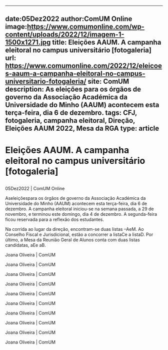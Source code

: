 
---
date:05Dez2022
author:ComUM Online
image:https://www.comumonline.com/wp-content/uploads/2022/12/imagem-1-1500x1271.jpg
title: Eleições AAUM. A campanha eleitoral no campus universitário [fotogaleria]
url: https://www.comumonline.com/2022/12/eleicoes-aaum-a-campanha-eleitoral-no-campus-universitario-fotogaleria/
site: ComUM
description: As eleições para os órgãos de governo da Associação Académica da Universidade do Minho (AAUM) acontecem esta terça-feira, dia 6 de dezembro.
tags: CFJ, fotogaleria, campanha eleitoral, Direção, Eleições AAUM 2022, Mesa da RGA
type: article
---


# Eleições AAUM. A campanha eleitoral no campus universitário [fotogaleria]

## 

05Dez2022 | ComUM Online

Aseleiçõespara os órgãos de governo da Associação Académica da Universidade do Minho (AAUM) acontecem esta terça-feira, dia 6 de dezembro. A campanha eleitoral iniciou-se na semana passada, a 29 de novembro, e terminou este domingo, dia 4 de dezembro. A segunda-feira ficou reservada para a reflexão dos estudantes.

Na corrida ao lugar da direção, encontram-se duas listas –AeM. Ao Conselho Fiscal e Jurisdicional, estão a concorrer a listaCe a listaD. Por último, a Mesa da Reunião Geral de Alunos conta com duas listas candidatas, aEe aB.

Joana Oliveira | ComUM

Joana Oliveira | ComUM

Joana Oliveira | ComUM

Joana Oliveira | ComUM

Joana Oliveira | ComUM

Joana Oliveira | ComUM

Joana Oliveira | ComUM

Joana Oliveira | ComUM

Joana Oliveira | ComUM

Joana Oliveira | ComUM

